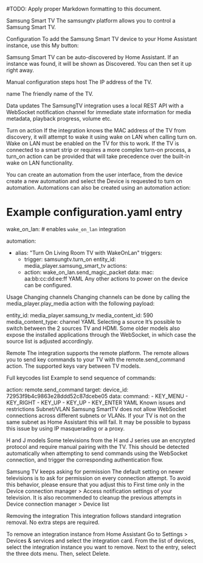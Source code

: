 #TODO: Apply proper Markdown formatting to this document.

Samsung Smart TV
The samsungtv platform allows you to control a Samsung Smart TV.

Configuration 
To add the Samsung Smart TV device to your Home Assistant instance, use this My button:



Samsung Smart TV can be auto-discovered by Home Assistant. If an instance was found, it will be shown as Discovered. You can then set it up right away.

 Manual configuration steps
host
The IP address of the TV.

name
The friendly name of the TV.

Data updates 
The SamsungTV integration uses a local REST API with a WebSocket notification channel for immediate state information for media metadata, playback progress, volume etc.

Turn on action 
If the integration knows the MAC address of the TV from discovery, it will attempt to wake it using wake on LAN when calling turn on. Wake on LAN must be enabled on the TV for this to work. If the TV is connected to a smart strip or requires a more complex turn-on process, a turn_on action can be provided that will take precedence over the built-in wake on LAN functionality.

You can create an automation from the user interface, from the device create a new automation and select the Device is requested to turn on automation. Automations can also be created using an automation action:

# Example configuration.yaml entry
wake_on_lan: # enables `wake_on_lan` integration

automation:
  - alias: "Turn On Living Room TV with WakeOnLan"
    triggers:
      - trigger: samsungtv.turn_on
        entity_id: media_player.samsung_smart_tv
    actions:
      - action: wake_on_lan.send_magic_packet
        data:
          mac: aa:bb:cc:dd:ee:ff
YAML
Any other actions to power on the device can be configured.

Usage 
Changing channels 
Changing channels can be done by calling the media_player.play_media action with the following payload:

entity_id: media_player.samsung_tv
media_content_id: 590
media_content_type: channel
YAML
Selecting a source 
It’s possible to switch between the 2 sources TV and HDMI. Some older models also expose the installed applications through the WebSocket, in which case the source list is adjusted accordingly.

Remote 
The integration supports the remote platform. The remote allows you to send key commands to your TV with the remote.send_command action. The supported keys vary between TV models.

Full keycodes list
Example to send sequence of commands:

action: remote.send_command
target:
  device_id: 72953f9b4c9863e28ddd52c87dcebe05
data:
  command:
    - KEY_MENU
    - KEY_RIGHT
    - KEY_UP
    - KEY_UP
    - KEY_ENTER
YAML
Known issues and restrictions 
Subnet/VLAN 
Samsung SmartTV does not allow WebSocket connections across different subnets or VLANs. If your TV is not on the same subnet as Home Assistant this will fail. It may be possible to bypass this issue by using IP masquerading or a proxy.

H and J models 
Some televisions from the H and J series use an encrypted protocol and require manual pairing with the TV. This should be detected automatically when attempting to send commands using the WebSocket connection, and trigger the corresponding authentication flow.

Samsung TV keeps asking for permission 
The default setting on newer televisions is to ask for permission on every connection attempt. To avoid this behavior, please ensure that you adjust this to First time only in the Device connection manager > Access notification settings of your television. It is also recommended to cleanup the previous attempts in Device connection manager > Device list

Removing the integration 
This integration follows standard integration removal. No extra steps are required.

To remove an integration instance from Home Assistant 
Go to Settings > Devices & services and select the integration card.
From the list of devices, select the integration instance you want to remove.
Next to the entry, select the three dots  menu. Then, select Delete.
